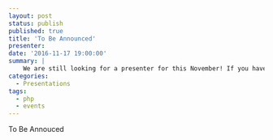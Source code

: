 ```yaml
---
layout: post
status: publish
published: true
title: 'To Be Announced'
presenter: 
date: '2016-11-17 19:00:00'
summary: |
    We are still looking for a presenter for this November! If you have an idea, technology, tool, etc. you'd like to present to our group, please let us know!
categories:
  - Presentations
tags:
  - php
  - events
---
```


To Be Annouced